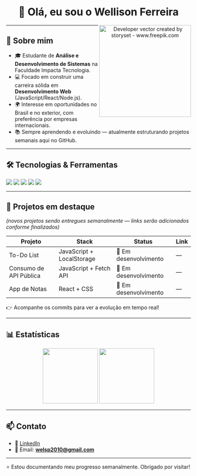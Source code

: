 <h1 align="center">👋 Olá, eu sou o Wellison Ferreira</h1>

<p align="center">
  <img align="right" alt="Developer vector created by storyset - www.freepik.com" height="250" src="https://64.media.tumblr.com/54805606e41234da265775f4ee8631ef/41d4a35f37c5abf1-f6/s1280x1920/c86995ddee2840dabfff99995367a58ed1382687.gif">
</p>

---

## 🚀 Sobre mim
- 🎓 Estudante de **Análise e Desenvolvimento de Sistemas** na Faculdade Impacta Tecnologia.  
- 💻 Focado em construir uma carreira sólida em **Desenvolvimento Web** (JavaScript/React/Node.js).  
- 🌍 Interesse em oportunidades no Brasil e no exterior, com preferência por empresas internacionais.  
- 📚 Sempre aprendendo e evoluindo — atualmente estruturando projetos semanais aqui no GitHub.  

---

## 🛠️ Tecnologias & Ferramentas
<div align="left">
  <img src="https://img.shields.io/badge/JavaScript-F7DF1E?style=for-the-badge&logo=javascript&logoColor=black" />
  <img src="https://img.shields.io/badge/React-61DAFB?style=for-the-badge&logo=react&logoColor=black" />
  <img src="https://img.shields.io/badge/Node.js-339933?style=for-the-badge&logo=node.js&logoColor=white" />
  <img src="https://img.shields.io/badge/Python-3776AB?style=for-the-badge&logo=python&logoColor=white" />
  <img src="https://img.shields.io/badge/GitHub-181717?style=for-the-badge&logo=github&logoColor=white" />
</div>

---

## 📂 Projetos em destaque  

*(novos projetos sendo entregues semanalmente — links serão adicionados conforme finalizados)*  

| Projeto | Stack | Status | Link |
|---|---|---|---|
| To-Do List | JavaScript + LocalStorage | 🔄 Em desenvolvimento | — |
| Consumo de API Pública | JavaScript + Fetch API | 🔄 Em desenvolvimento | — |
| App de Notas | React + CSS | 🔄 Em desenvolvimento | — |


👉 Acompanhe os commits para ver a evolução em tempo real!

---

## 📊 Estatísticas
<div align="center">
  <img height="150em" src="https://github-readme-stats.vercel.app/api?username=WellFl&show_icons=true&theme=tokyonight" />
  <img height="150em" src="https://github-readme-stats.vercel.app/api/top-langs/?username=WellFl&layout=compact&theme=tokyonight" />
</div>

---

## 📫 Contato
- 💼 [LinkedIn](https://www.linkedin.com/in/wellison-ferreira-53490814b/)  
- 📧 Email: **welsp2010@gmail.com**  

---

 
⭐ Estou documentando meu progresso semanalmente. Obrigado por visitar!

